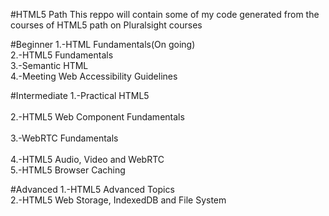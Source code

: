 #HTML5 Path
This reppo will contain some of my code generated from the courses of HTML5 path on Pluralsight courses

#Beginner
1.-HTML Fundamentals(On going)  
2.-HTML5 Fundamentals  
3.-Semantic HTML  
4.-Meeting Web Accessibility Guidelines

#Intermediate
1.-Practical HTML5</br>  
2.-HTML5 Web Component Fundamentals</br>  
3.-WebRTC Fundamentals</br>  
4.-HTML5 Audio, Video and WebRTC</br>
5.-HTML5 Browser Caching</br>

#Advanced
1.-HTML5 Advanced Topics</br>
2.-HTML5 Web Storage, IndexedDB and File System</br>
